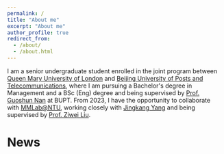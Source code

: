 ```yaml
---
permalink: /
title: "About me"
excerpt: "About me"
author_profile: true
redirect_from: 
  - /about/
  - /about.html
---
```


I am a senior undergraduate student enrolled in the joint program between [Queen Mary University of London](https://www.qmul.ac.uk/) and [Beijing University of Posts and Telecommunications](https://www.bupt.edu.cn/), where I am pursuing a Bachelor's degree in Management and a BSc (Eng) degree and being supervised by [Prof. Guoshun Nan](https://scholar.google.com/citations?user=uSykWkMAAAAJ&hl=en) at BUPT. From 2023, I have the opportunity to collaborate with [MMLab@NTU](https://www.mmlab-ntu.com/index.html), working closely with [Jingkang Yang](https://jingkang50.github.io/) and being supervised by [Prof. Ziwei Liu](https://liuziwei7.github.io/).

# News
